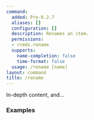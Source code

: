 ```yaml
---
command:
  added: Pre-0.2.7
  aliases: []
  configuration: []
  description: Renames an item.
  permissions:
  - rcmds.rename
  supports:
    name-completion: false
    time-format: false
  usage: /rename [name]
layout: command
title: /rename
---
```


In-depth content, and...

### Examples


